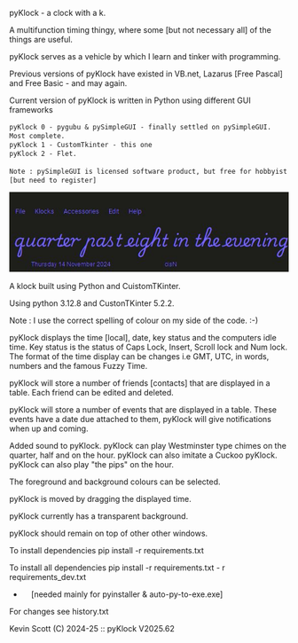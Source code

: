 pyKlock - a clock with a k.

A multifunction timing thingy, where some [but not necessary all] of the things are useful.

pyKlock serves as a vehicle by which I learn and tinker with programming.

Previous versions of pyKlock have existed in VB.net, Lazarus [Free Pascal] and Free Basic - and may again.

Current version of pyKlock is written in Python using different GUI frameworks

    pyKlock 0 - pygubu & pySimpleGUI - finally settled on pySimpleGUI.  Most complete.
    pyKlock 1 - CustomTkinter - this one
    pyKlock 2 - Flet.

    Note : pySimpleGUI is licensed software product, but free for hobbyist [but need to register]

<img src="resources\pyKlock.jpg" title="pyKlock Display" alt="" data-align="center">

A klock built using Python and CuistomTKinter.

Using python 3.12.8 and CustonTKinter 5.2.2.

Note : I use the correct spelling of colour on my side of the code.  :-)

pyKlock displays the time [local], date, key status and the computers idle time.
Key status is the status of Caps Lock, Insert, Scroll lock and Num lock.
The format of the time display can be changes i.e GMT, UTC, in words, numbers and the famous Fuzzy Time.

pyKlock will store a number of friends [contacts] that are displayed in a table.
Each friend can be edited and deleted.

pyKlock will store a number of events that are displayed in a table.
These events have a date due attached to them, pyKlock will give notifications when up and coming.

Added sound to pyKlock.
	pyKlock can play Westminster type chimes on the quarter, half and on the hour.
	pyKlock can also imitate a Cuckoo pyKlock.
	pyKlock can also play "the pips" on the hour.

The foreground and background colours can be selected.

pyKlock is moved by dragging the displayed time.

pyKlock currently has a transparent background.

pyKlock should remain on top of other other windows.

To install dependencies pip install -r requirements.txt

To install all dependencies pip install -r requirements.txt - r requirements_dev.txt

-     [needed mainly for pyinstaller & auto-py-to-exe.exe]

For changes see history.txt

Kevin Scott (C) 2024-25 :: pyKlock V2025.62
